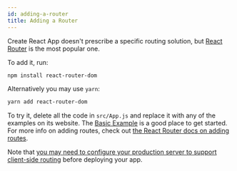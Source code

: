 ```yaml
---
id: adding-a-router
title: Adding a Router
---
```


Create React App doesn't prescribe a specific routing solution, but [React Router](https://reactrouter.com/) is the most popular one.

To add it, run:

```sh
npm install react-router-dom
```

Alternatively you may use `yarn`:

```sh
yarn add react-router-dom
```

To try it, delete all the code in `src/App.js` and replace it with any of the examples on its website. The [Basic Example](https://github.com/remix-run/react-router/tree/dev/examples/basic) is a good place to get started. For more info on adding routes, check out [the React Router docs on adding routes](https://reactrouter.com/en/main/start/tutorial#adding-a-router).

Note that [you may need to configure your production server to support client-side routing](deployment.md#serving-apps-with-client-side-routing) before deploying your app.
